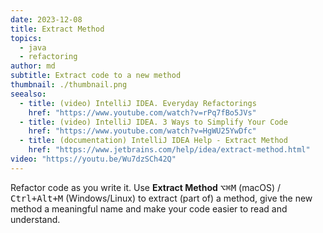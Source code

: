 ```yaml
---
date: 2023-12-08
title: Extract Method
topics:
  - java
  - refactoring
author: md
subtitle: Extract code to a new method
thumbnail: ./thumbnail.png
seealso:
  - title: (video) IntelliJ IDEA. Everyday Refactorings
    href: "https://www.youtube.com/watch?v=rPq7fBo5JVs"
  - title: (video) IntelliJ IDEA. 3 Ways to Simplify Your Code
    href: "https://www.youtube.com/watch?v=HgWU25YwDfc"
  - title: (documentation) IntelliJ IDEA Help - Extract Method
    href: "https://www.jetbrains.com/help/idea/extract-method.html"
video: "https://youtu.be/Wu7dzSCh42Q"
---
```


Refactor code as you write it. Use **Extract Method** <kbd>⌥⌘M</kbd> (macOS) / <kbd>Ctrl+Alt+M</kbd> (Windows/Linux) to extract (part of) a method, give the new method a meaningful name and make your code easier to read and understand.
